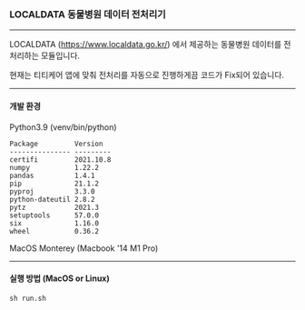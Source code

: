 ### LOCALDATA 동물병원 데이터 전처리기
---
LOCALDATA (https://www.localdata.go.kr/) 에서 제공하는 동물병원 데이터를 전처리하는 모듈입니다.

현재는 티티케어 앱에 맞춰 전처리를 자동으로 진행하게끔 코드가 Fix되어 있습니다.

---

#### 개발 환경

Python3.9 (venv/bin/python)

```
Package         Version
--------------- ---------
certifi         2021.10.8
numpy           1.22.2
pandas          1.4.1
pip             21.1.2
pyproj          3.3.0
python-dateutil 2.8.2
pytz            2021.3
setuptools      57.0.0
six             1.16.0
wheel           0.36.2
```

MacOS Monterey (Macbook '14 M1 Pro)

---

#### 실행 방법 (MacOS or Linux)

```
sh run.sh
```
